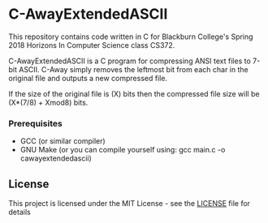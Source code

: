 # C-AwayExtendedASCII
This repository contains code written in C for Blackburn College's Spring 2018 Horizons In Computer Science class CS372.

C-AwayExtendedASCII is a C program for compressing ANSI text files to 7-bit ASCII. C-Away simply removes the leftmost bit from each char in the original file and outputs a new compressed file. 

If the size of the original file is (X) bits then the compressed file size will be (X*(7/8) + Xmod8) bits.

### Prerequisites
* GCC (or similar compiler)
* GNU Make (or you can compile yourself using: gcc main.c -o cawayextendedascii)

## License

This project is licensed under the MIT License - see the [LICENSE](LICENSE) file for details
